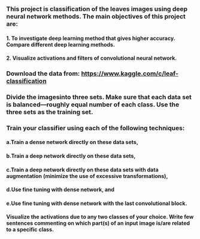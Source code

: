 ### This project is classification of the leaves images using deep neural network methods. The main objectives of this project are:
#### 1. To investigate deep learning method that gives higher accuracy. Compare different deep learning methods.
#### 2. Visualize activations and filters of convolutional neural network.
### Download the data from: https://www.kaggle.com/c/leaf-classification
### Divide the imagesinto three sets. Make sure that each data set is balanced—roughly equal number of each class. Use the three sets as the training set.
### Train your classifier using each of the following techniques:
#### a.Train a dense network directly on these data sets,
#### b.Train a deep network directly on these data sets,
#### c.Train a deep network directly on these data sets with data augmentation (minimize the use of excessive transformations),
#### d.Use fine tuning with dense network, and
#### e.Use fine tuning with dense network with the last convolutional block.
#### Visualize the activations due to any two classes of your choice. Write few sentences commenting on which part(s) of an input image is/are related to a specific class.
